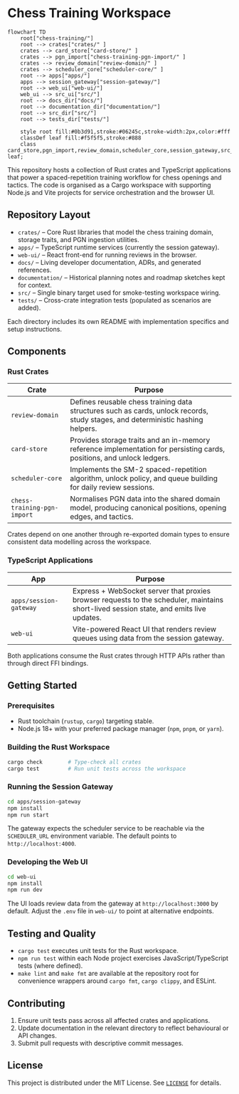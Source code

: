 # Chess Training Workspace

```mermaid
flowchart TD
    root["chess-training/"]
    root --> crates["crates/" ]
    crates --> card_store["card-store/" ]
    crates --> pgn_import["chess-training-pgn-import/" ]
    crates --> review_domain["review-domain/" ]
    crates --> scheduler_core["scheduler-core/" ]
    root --> apps["apps/"]
    apps --> session_gateway["session-gateway/"]
    root --> web_ui["web-ui/"]
    web_ui --> src_ui["src/"]
    root --> docs_dir["docs/"]
    root --> documentation_dir["documentation/"]
    root --> src_dir["src/"]
    root --> tests_dir["tests/"]

    style root fill:#0b3d91,stroke:#06245c,stroke-width:2px,color:#fff
    classDef leaf fill:#f5f5f5,stroke:#888
    class card_store,pgn_import,review_domain,scheduler_core,session_gateway,src_ui,docs_dir,documentation_dir,src_dir,tests_dir leaf;
```

This repository hosts a collection of Rust crates and TypeScript applications that power a spaced-repetition training workflow for chess openings and tactics. The code is organised as a Cargo workspace with supporting Node.js and Vite projects for service orchestration and the browser UI.

## Repository Layout

* `crates/` – Core Rust libraries that model the chess training domain, storage traits, and PGN ingestion utilities.
* `apps/` – TypeScript runtime services (currently the session gateway).
* `web-ui/` – React front-end for running reviews in the browser.
* `docs/` – Living developer documentation, ADRs, and generated references.
* `documentation/` – Historical planning notes and roadmap sketches kept for context.
* `src/` – Single binary target used for smoke-testing workspace wiring.
* `tests/` – Cross-crate integration tests (populated as scenarios are added).

Each directory includes its own README with implementation specifics and setup instructions.

## Components

### Rust Crates

| Crate | Purpose |
| --- | --- |
| `review-domain` | Defines reusable chess training data structures such as cards, unlock records, study stages, and deterministic hashing helpers. |
| `card-store` | Provides storage traits and an in-memory reference implementation for persisting cards, positions, and unlock ledgers. |
| `scheduler-core` | Implements the SM-2 spaced-repetition algorithm, unlock policy, and queue building for daily review sessions. |
| `chess-training-pgn-import` | Normalises PGN data into the shared domain model, producing canonical positions, opening edges, and tactics. |

Crates depend on one another through re-exported domain types to ensure consistent data modelling across the workspace.

### TypeScript Applications

| App | Purpose |
| --- | --- |
| `apps/session-gateway` | Express + WebSocket server that proxies browser requests to the scheduler, maintains short-lived session state, and emits live updates. |
| `web-ui` | Vite-powered React UI that renders review queues using data from the session gateway. |

Both applications consume the Rust crates through HTTP APIs rather than through direct FFI bindings.

## Getting Started

### Prerequisites

* Rust toolchain (`rustup`, `cargo`) targeting stable.
* Node.js 18+ with your preferred package manager (`npm`, `pnpm`, or `yarn`).

### Building the Rust Workspace

```bash
cargo check        # Type-check all crates
cargo test         # Run unit tests across the workspace
```

### Running the Session Gateway

```bash
cd apps/session-gateway
npm install
npm run start
```

The gateway expects the scheduler service to be reachable via the `SCHEDULER_URL` environment variable. The default points to `http://localhost:4000`.

### Developing the Web UI

```bash
cd web-ui
npm install
npm run dev
```

The UI loads review data from the gateway at `http://localhost:3000` by default. Adjust the `.env` file in `web-ui/` to point at alternative endpoints.

## Testing and Quality

* `cargo test` executes unit tests for the Rust workspace.
* `npm run test` within each Node project exercises JavaScript/TypeScript tests (where defined).
* `make lint` and `make fmt` are available at the repository root for convenience wrappers around `cargo fmt`, `cargo clippy`, and ESLint.

## Contributing

1. Ensure unit tests pass across all affected crates and applications.
2. Update documentation in the relevant directory to reflect behavioural or API changes.
3. Submit pull requests with descriptive commit messages.

## License

This project is distributed under the MIT License. See [`LICENSE`](LICENSE) for details.
